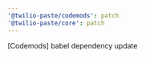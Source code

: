 ```yaml
---
'@twilio-paste/codemods': patch
'@twilio-paste/core': patch
---
```


[Codemods] babel dependency update
